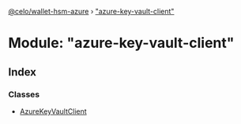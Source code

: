 [@celo/wallet-hsm-azure](../README.md) › ["azure-key-vault-client"](_azure_key_vault_client_.md)

# Module: "azure-key-vault-client"

## Index

### Classes

* [AzureKeyVaultClient](../classes/_azure_key_vault_client_.azurekeyvaultclient.md)
